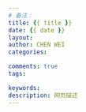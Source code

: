 ```yaml
---
# 备注：
title: {{ title }}
date: {{ date }}
layout: 
author: CHEN WEI
categories: 

comments: true
tags: 

keywords: 
description: 网页描述
---
```


